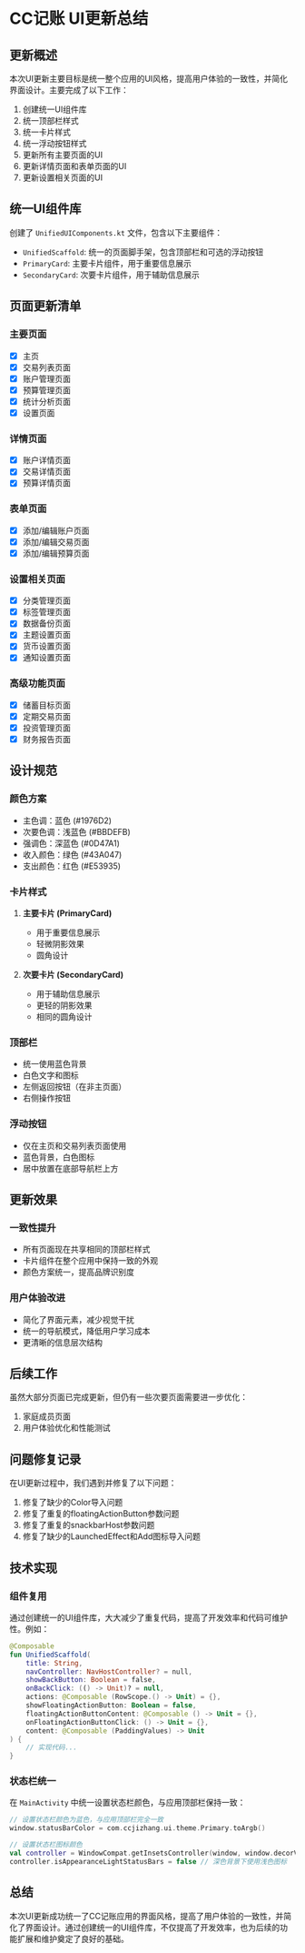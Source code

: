# CC记账 UI更新总结

## 更新概述

本次UI更新主要目标是统一整个应用的UI风格，提高用户体验的一致性，并简化界面设计。主要完成了以下工作：

1. 创建统一UI组件库
2. 统一顶部栏样式
3. 统一卡片样式
4. 统一浮动按钮样式
5. 更新所有主要页面的UI
6. 更新详情页面和表单页面的UI
7. 更新设置相关页面的UI

## 统一UI组件库

创建了 `UnifiedUIComponents.kt` 文件，包含以下主要组件：

- `UnifiedScaffold`: 统一的页面脚手架，包含顶部栏和可选的浮动按钮
- `PrimaryCard`: 主要卡片组件，用于重要信息展示
- `SecondaryCard`: 次要卡片组件，用于辅助信息展示

## 页面更新清单

### 主要页面

- [x] 主页
- [x] 交易列表页面
- [x] 账户管理页面
- [x] 预算管理页面
- [x] 统计分析页面
- [x] 设置页面

### 详情页面

- [x] 账户详情页面
- [x] 交易详情页面
- [x] 预算详情页面

### 表单页面

- [x] 添加/编辑账户页面
- [x] 添加/编辑交易页面
- [x] 添加/编辑预算页面

### 设置相关页面

- [x] 分类管理页面
- [x] 标签管理页面
- [x] 数据备份页面
- [x] 主题设置页面
- [x] 货币设置页面
- [x] 通知设置页面

### 高级功能页面

- [x] 储蓄目标页面
- [x] 定期交易页面
- [x] 投资管理页面
- [x] 财务报告页面

## 设计规范

### 颜色方案

- 主色调：蓝色 (#1976D2)
- 次要色调：浅蓝色 (#BBDEFB)
- 强调色：深蓝色 (#0D47A1)
- 收入颜色：绿色 (#43A047)
- 支出颜色：红色 (#E53935)

### 卡片样式

1. **主要卡片 (PrimaryCard)**
   - 用于重要信息展示
   - 轻微阴影效果
   - 圆角设计

2. **次要卡片 (SecondaryCard)**
   - 用于辅助信息展示
   - 更轻的阴影效果
   - 相同的圆角设计

### 顶部栏

- 统一使用蓝色背景
- 白色文字和图标
- 左侧返回按钮（在非主页面）
- 右侧操作按钮

### 浮动按钮

- 仅在主页和交易列表页面使用
- 蓝色背景，白色图标
- 居中放置在底部导航栏上方

## 更新效果

### 一致性提升

- 所有页面现在共享相同的顶部栏样式
- 卡片组件在整个应用中保持一致的外观
- 颜色方案统一，提高品牌识别度

### 用户体验改进

- 简化了界面元素，减少视觉干扰
- 统一的导航模式，降低用户学习成本
- 更清晰的信息层次结构

## 后续工作

虽然大部分页面已完成更新，但仍有一些次要页面需要进一步优化：

1. 家庭成员页面
2. 用户体验优化和性能测试

## 问题修复记录

在UI更新过程中，我们遇到并修复了以下问题：

1. 修复了缺少的Color导入问题
2. 修复了重复的floatingActionButton参数问题
3. 修复了重复的snackbarHost参数问题
4. 修复了缺少的LaunchedEffect和Add图标导入问题

## 技术实现

### 组件复用

通过创建统一的UI组件库，大大减少了重复代码，提高了开发效率和代码可维护性。例如：

```kotlin
@Composable
fun UnifiedScaffold(
    title: String,
    navController: NavHostController? = null,
    showBackButton: Boolean = false,
    onBackClick: (() -> Unit)? = null,
    actions: @Composable (RowScope.() -> Unit) = {},
    showFloatingActionButton: Boolean = false,
    floatingActionButtonContent: @Composable () -> Unit = {},
    onFloatingActionButtonClick: () -> Unit = {},
    content: @Composable (PaddingValues) -> Unit
) {
    // 实现代码...
}
```

### 状态栏统一

在 `MainActivity` 中统一设置状态栏颜色，与应用顶部栏保持一致：

```kotlin
// 设置状态栏颜色为蓝色，与应用顶部栏完全一致
window.statusBarColor = com.ccjizhang.ui.theme.Primary.toArgb()

// 设置状态栏图标颜色
val controller = WindowCompat.getInsetsController(window, window.decorView)
controller.isAppearanceLightStatusBars = false // 深色背景下使用浅色图标
```

## 总结

本次UI更新成功统一了CC记账应用的界面风格，提高了用户体验的一致性，并简化了界面设计。通过创建统一的UI组件库，不仅提高了开发效率，也为后续的功能扩展和维护奠定了良好的基础。
